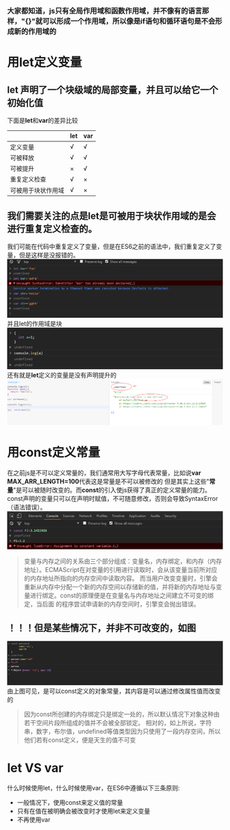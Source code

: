 ### 大家都知道，js只有全局作用域和函数作用域，并不像有的语言那样，"{}"就可以形成一个作用域，所以像是**if语句**和**循环语句**是不会形成新的作用域的

#  用**let**定义变量
## let 声明了一个块级域的局部变量，并且可以给它一个初始化值

下面是**let**和**var**的差异比较

|     | let   | var 
------|------ | ----
定义变量 | √ |√
可被释放 | √|√
可被提升 | ×|√
重复定义检查| √|×
可被用于块状作用域|√|×

## 我们需要关注的点是let是可被用于块状作用域的是会进行重复定义检查的。
我们可能在代码中重复定义了变量，但是在ES6之前的语法中，我们重复定义了变量，但是这样是没报错的。<br>
![重复定义检查结果](./images/1.png)
<br>
并且let的作用域是块<br>
![let的作用域是块](./images/2.png)
<br>
还有就是**let**定义的变量是没有声明提升的<br>
![let定义的变量没有被提升](./images/4.png)
<br>
# 用**const**定义常量
在之前js是不可以定义常量的，我们通常用大写字母代表常量，比如说**var MAX_ARR_LENGTH=100**代表这是常量是不可以被修改的
但是其实上这些"**常量**"是可以被随时改变的。而**const**的引入使js获得了真正的定义常量的能力。const声明的变量只可以在声明时赋值，不可随意修改，否则会导致SyntaxError（语法错误）。
![const定义常量](./images/3.png)

> 变量与内存之间的关系由三个部分组成：变量名，内存绑定，和内存（内存地址）。ECMAScript在对变量的引用进行读取时，会从该变量当前所对应的内存地址所指向的内存空间中读取内容。
而当用户改变变量时，引擎会重新从内存中分配一个新的内存空间以存储新的值，并将新的内存地址与变量进行绑定。const的原理便是在变量名与内存地址之间建立不可变的绑定，当后面
的程序尝试申请新的内存空间时，引擎变会抛出错误。
## ！！！但是某些情况下，并非不可改变的，如图
![](./images/5.png)
 由上图可见，是可以const定义的对象常量，其内容是可以通过修改属性值而改变的
 > 因为const所创建的内存绑定只是绑定一处的，所以默认情况下对象这种由若干空间片段所组成的值并不会被全部锁定。
 相对的，如上所说，字符串，数字，布尔值，undefined等值类型因为只使用了一段内存空间，所以他们若有const定义，便是天生的值不可变

# let VS var 
什么时候使用let，什么时候使用var，在ES6中遵循以下三条原则:
- 一般情况下，使用const来定义值的常量
- 只有在值在被明确会被改变时才使用let来定义变量
- 不再使用var